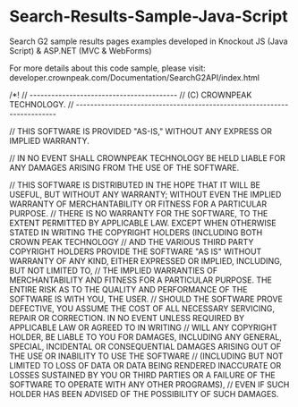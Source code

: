 # Search-Results-Sample-Java-Script
Search G2 sample results pages examples developed in Knockout JS (Java Script) & ASP.NET (MVC & WebForms)

For more details about this code sample, please visit: developer.crownpeak.com/Documentation/SearchG2API/index.html


/*! 
// ----------------------------------------- // (C) CROWNPEAK TECHNOLOGY. // ------------------------------------------------------------------------

// THIS SOFTWARE IS PROVIDED "AS-IS," WITHOUT ANY EXPRESS OR IMPLIED WARRANTY.

// IN NO EVENT SHALL CROWNPEAK TECHNOLOGY BE HELD LIABLE FOR ANY DAMAGES ARISING FROM THE USE OF THE SOFTWARE.

// THIS SOFTWARE IS DISTRIBUTED IN THE HOPE THAT IT WILL BE USEFUL, BUT WITHOUT ANY WARRANTY; WITHOUT EVEN THE IMPLIED WARRANTY OF MERCHANTABILITY OR FITNESS FOR A PARTICULAR PURPOSE. // THERE IS NO WARRANTY FOR THE SOFTWARE, TO THE EXTENT PERMITTED BY APPLICABLE LAW. EXCEPT WHEN OTHERWISE STATED IN WRITING THE COPYRIGHT HOLDERS (INCLUDING BOTH CROWN PEAK TECHNOLOGY // AND THE VARIOUS THIRD PARTY COPYRIGHT HOLDERS PROVIDE THE SOFTWARE "AS IS" WITHOUT WARRANTY OF ANY KIND, EITHER EXPRESSED OR IMPLIED, INCLUDING, BUT NOT LIMITED TO, // THE IMPLIED WARRANTIES OF MERCHANTABILITY AND FITNESS FOR A PARTICULAR PURPOSE. THE ENTIRE RISK AS TO THE QUALITY AND PERFORMANCE OF THE SOFTWARE IS WITH YOU, THE USER. // SHOULD THE SOFTWARE PROVE DEFECTIVE, YOU ASSUME THE COST OF ALL NECESSARY SERVICING, REPAIR OR CORRECTION. IN NO EVENT UNLESS REQUIRED BY APPLICABLE LAW OR AGREED TO IN WRITING // WILL ANY COPYRIGHT HOLDER, BE LIABLE TO YOU FOR DAMAGES, INCLUDING ANY GENERAL, SPECIAL, INCIDENTAL OR CONSEQUENTIAL DAMAGES ARISING OUT OF THE USE OR INABILITY TO USE THE SOFTWARE // (INCLUDING BUT NOT LIMITED TO LOSS OF DATA OR DATA BEING RENDERED INACCURATE OR LOSSES SUSTAINED BY YOU OR THIRD PARTIES OR A FAILURE OF THE SOFTWARE TO OPERATE WITH ANY OTHER PROGRAMS), // EVEN IF SUCH HOLDER HAS BEEN ADVISED OF THE POSSIBILITY OF SUCH DAMAGES.
